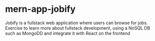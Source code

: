 # mern-app-jobify
Jobify is a fullstack web application where users can browse for jobs.
Exercise to learn more about fullstack development, using a NoSQL DB such as MongoDD and integrate it with React on the frontend

